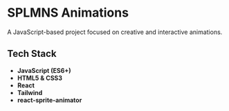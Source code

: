 # SPLMNS Animations

A JavaScript-based project focused on creative and interactive animations.

## Tech Stack

- **JavaScript (ES6+)**
- **HTML5 & CSS3**
- **React**
- **Tailwind**
- **react-sprite-animator**

